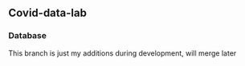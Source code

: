 ## Covid-data-lab

### Database
This branch is just my additions during development, will merge later
